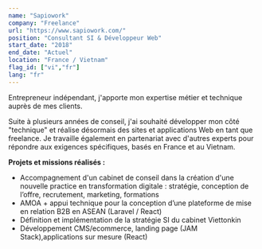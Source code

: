 ```yaml
---
name: "Sapiowork"
company: "Freelance"
url: "https://www.sapiowork.com/"
position: "Consultant SI & Développeur Web"
start_date: "2018"
end_date: "Actuel"
location: "France / Vietnam"
flag_id: ["vi","fr"]
lang: "fr"
---
```


Entrepreneur indépendant, j'apporte mon expertise métier et technique auprès de mes clients.

Suite à plusieurs années de conseil, j'ai souhaité développer mon côté "technique" et réalise désormais des sites et applications Web en tant que freelance. Je travaille également en partenariat avec d'autres experts pour répondre aux exigences spécifiques, basés en France et au Vietnam.

__**Projets et missions réalisés :**__
* Accompagnement d'un cabinet de conseil dans la création d'une nouvelle practice en transformation digitale : stratégie, conception de l’offre, recrutement, marketing, formations
* AMOA + appui technique pour la conception d’une plateforme de mise en relation B2B en ASEAN (Laravel / React)
* Définition et implémentation de la stratégie SI du cabinet Viettonkin
* Développement CMS/ecommerce, landing page (JAM Stack),applications sur mesure (React)